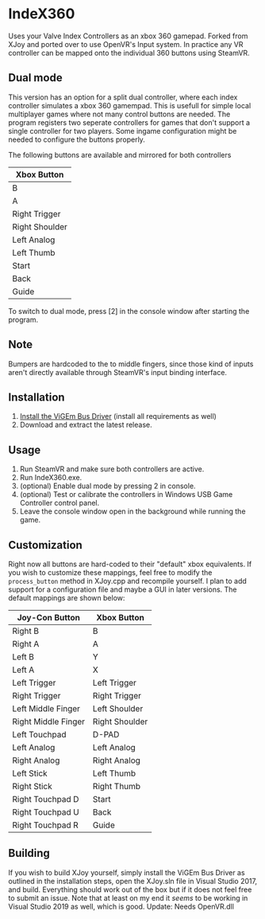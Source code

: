 # IndeX360

Uses your Valve Index Controllers as an xbox 360 gamepad. Forked from XJoy and ported over to use OpenVR's Input system.
In practice any VR controller can be mapped onto the individual 360 buttons using SteamVR.



## Dual mode

This version has an option for a split dual controller, where each index controller simulates a xbox 360 gamempad. This is usefull for simple local multiplayer games where not many control buttons are needed. The program registers two seperate controllers for games that don't support a single controller for two players. Some ingame configuration might be needed to configure the buttons properly.

The following buttons are available and mirrored for both controllers

| Xbox Button    |
|----------------|
| B              |
| A              |
| Right Trigger  |
| Right Shoulder |
| Left Analog    |
| Left Thumb     |
| Start          |
| Back           |
| Guide          |

To switch to dual mode, press [2] in the console window after starting the program.



## Note
Bumpers are hardcoded to the to middle fingers, since those kind of inputs aren't directly available through SteamVR's input binding interface.

## Installation

1. [Install the ViGEm Bus Driver](https://github.com/ViGEm/ViGEmBus/releases/tag/setup-v1.16.116) (install all requirements as well)
2. Download and extract the latest release.

## Usage

1. Run SteamVR and make sure both controllers are active.
2. Run IndeX360.exe.
3. (optional) Enable dual mode by pressing 2 in console.
4. (optional) Test or calibrate the controllers in Windows USB Game Controller control panel.
4. Leave the console window open in the background while running the game.


## Customization

Right now all buttons are hard-coded to their "default" xbox equivalents. If you wish to
customize these mappings, feel free to modify the `process_button` method in XJoy.cpp and
recompile yourself. I plan to add support for a configuration file and maybe a GUI in later
versions. The default mappings are shown below:


| Joy-Con Button     | Xbox Button    |
|--------------------|----------------|
| Right B            | B              |
| Right A            | A              |
| Left B             | Y              |
| Left A             | X              |
| Left Trigger       | Left Trigger   |
| Right Trigger      | Right Trigger  |
| Left Middle Finger | Left Shoulder  |
| Right Middle Finger| Right Shoulder |
| Left Touchpad      | D-PAD          |
| Left Analog        | Left Analog    |
| Right Analog       | Right Analog   |
| Left Stick         | Left Thumb     |
| Right Stick        | Right Thumb    |
| Right Touchpad D   | Start          |
| Right Touchpad U   | Back           |
| Right Touchpad R   | Guide          |


## Building

If you wish to build XJoy yourself, simply install the ViGEm Bus Driver as outlined in the
installation steps, open the XJoy.sln file in Visual Studio 2017, and build. Everything
should work out of the box but if it does not feel free to submit an issue. Note that at
least on my end it _seems_ to be working in Visual Studio 2019 as well, which is good.
Update: Needs OpenVR.dll

